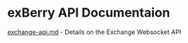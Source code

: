 # exBerry API Documentaion 

[exchange-api.md](./exchange-api.md) - Details on the Exchange Websocket API
